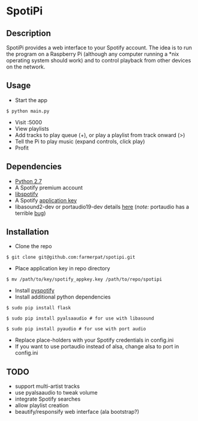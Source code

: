 SpotiPi
=======

Description
-----------
SpotiPi provides a web interface to your Spotify account.  The idea is to run the program
on a Raspberry Pi (although any computer running a *nix operating system should work) and to
control playback from other devices on the network.

Usage
-----
- Start the app
```shell
$ python main.py
```
- Visit <raspberryIP>:5000
- View playlists
- Add tracks to play queue (+), or play a playlist from track onward (>)
- Tell the Pi to play music (expand controls, click play)
- Profit

Dependencies
------------
- [Python 2.7](https://www.python.org/downloads/)
- A Spotify premium account
- [libspotify](https://developer.spotify.com/technologies/libspotify/) 
- A Spotify [application key](https://devaccount.spotify.com/my-account/keys/)
- libasound2-dev or portaudio19-dev details [here](https://pyspotify.mopidy.com/en/latest/api/sink/#spotify.AlsaSink) (*note:* portaudio has a terrible [bug](https://github.com/mopidy/pyspotify/issues/132))

Installation
------------
- Clone the repo
```shell
$ git clone git@github.com:farmerpat/spotipi.git
```
- Place application key in repo directory
```shell
$ mv /path/to/key/spotify_appkey.key /path/to/repo/spotipi
```
- Install [pyspotify](https://pyspotify.mopidy.com/en/latest/installation/)
- Install additional python dependencies
```shell
$ sudo pip install flask
```
```shell
$ sudo pip install pyalsaaudio # for use with libasound
```
```shell
$ sudo pip install pyaudio # for use with port audio
```
- Replace place-holders with your Spotify credentials in config.ini
- If you want to use portaudio instead of alsa, change alsa to port in config.ini

TODO
----
- support multi-artist tracks
- use pyalsaaudio to tweak volume
- integrate Spotify searches
- allow playlist creation
- beautify/responsify web interface (ala bootstrap?)
